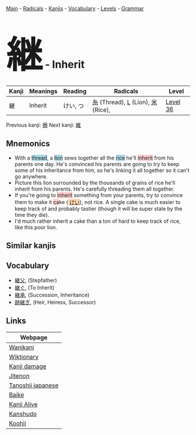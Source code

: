 <style> bigfont {font-size: 100px}</style>
[Main](../index.md) -
[Radicals](../radicals.md) -
[Kanjis](../kanjis.md) -
[Vocabulary](../vocabulary.md) -
[Levels](../levels.md) -
[Grammar](../grammar.md)
# <bigfont> 継</bigfont> - Inherit 

| Kanji | Meanings | Reading | Radicals | Level |
| --- | --- | --- | --- | --- |
| 継 | Inherit | けい, つ | [糸](../radicals/糸.md) (Thread), [L](../radicals/L.md) (Lion), [米](../radicals/米.md) (Rice),  | [Level 36](../levels/wk_level36.md) |

Previous kanji: [療](療.md) Next kanji: [維](維.md) 

## Mnemonics
 * With a <span style="background-color:#ADD8E6"> thread</span>, a <span style="background-color:#ADD8E6"> lion</span> sews together all the <span style="background-color:#ADD8E6"> rice</span> he'll <span style="background-color:#ffcccb"> inherit</span> from his parents one day. He's convinced his parents are going to try to keep some of his inheritance from him, so he's linking it all together so it can't go anywhere.
* Picture this lion surrounded by the thousands of grains of rice he'll inherit from his parents. He's carefully threading them all together.
* If you're going to <span style="background-color:#ffcccb"> inherit</span> something from your parents, try to convince them to make it <span style="background-color:#ffcccb"> ca</span>ke (<span style="background-color:#fed8b1"> [けい](https://jisho.org/search/けい)</span>), not rice. A single cake is much easier to keep track of and probably tastier (though it will be super stale by the time they die).
* I'd much rather inherit a cake than a ton of hard to keep track of rice, like this poor lion.


## Similar kanjis
 


## Vocabulary
 * [継父](../vocabulary/継.md), (Stepfather)
* [継ぐ](../vocabulary/継.md), (To Inherit)
* [継承](../vocabulary/継.md), (Succession, Inheritance)
* [跡継ぎ](../vocabulary/継.md), (Heir, Heiress, Successor)



## Links 

| Webpage |
| --- |
| [Wanikani          ](https://www.wanikani.com/kanji/継) |
| [Wiktionary        ](https://en.wiktionary.org/wiki/継) |
| [Kanji damage      ](http://www.kanjidamage.com/kanji/search?utf8=✓&q=継) |
| [Jitenon           ](https://jitenon.com/kanji/継) |
| [Tanoshii japanese ](https://www.tanoshiijapanese.com/dictionary/kanji.cfm?k=継) |
| [Baike             ](https://baike.baidu.com/item/継) |
| [Kanji Alive       ](https://app.kanjialive.com/継) |
| [Kanshudo          ](https://www.kanshudo.com/searchmn?q=継) |
| [Koohii            ](https://kanji.koohii.com/study/kanji/継) |
